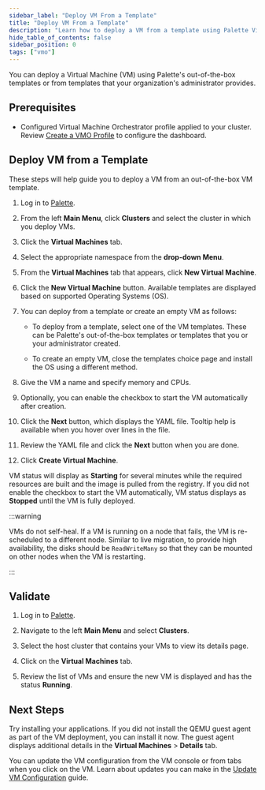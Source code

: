 ```yaml
---
sidebar_label: "Deploy VM From a Template"
title: "Deploy VM From a Template"
description: "Learn how to deploy a VM from a template using Palette Virtual Machine Orchestrator"
hide_table_of_contents: false
sidebar_position: 0
tags: ["vmo"]
---
```


You can deploy a Virtual Machine (VM) using Palette's out-of-the-box templates or from templates that your
organization's administrator provides.

## Prerequisites

- Configured Virtual Machine Orchestrator profile applied to your cluster. Review
  [Create a VMO Profile](../create-vmo-profile.md) to configure the dashboard.

## Deploy VM from a Template

These steps will help guide you to deploy a VM from an out-of-the-box VM template.

1. Log in to [Palette](https://console.spectrocloud.com).

2. From the left **Main Menu**, click **Clusters** and select the cluster in which you deploy VMs.

3. Click the **Virtual Machines** tab.

4. Select the appropriate namespace from the **drop-down Menu**.

5. From the **Virtual Machines** tab that appears, click **New Virtual Machine**.

6. Click the **New Virtual Machine** button. Available templates are displayed based on supported Operating Systems
   (OS).

7. You can deploy from a template or create an empty VM as follows:

   - To deploy from a template, select one of the VM templates. These can be Palette's out-of-the-box templates or
     templates that you or your administrator created.

   - To create an empty VM, close the templates choice page and install the OS using a different method.

8. Give the VM a name and specify memory and CPUs.

9. Optionally, you can enable the checkbox to start the VM automatically after creation.

10. Click the **Next** button, which displays the YAML file. Tooltip help is available when you hover over lines in the
    file.

11. Review the YAML file and click the **Next** button when you are done.

12. Click **Create Virtual Machine**.

VM status will display as **Starting** for several minutes while the required resources are built and the image is
pulled from the registry. If you did not enable the checkbox to start the VM automatically, VM status displays as
**Stopped** until the VM is fully deployed.

:::warning

VMs do not self-heal. If a VM is running on a node that fails, the VM is re-scheduled to a different node. Similar to
live migration, to provide high availability, the disks should be `ReadWriteMany` so that they can be mounted on other
nodes when the VM is restarting.

:::

## Validate

1. Log in to [Palette](https://console.spectroloud.com).

2. Navigate to the left **Main Menu** and select **Clusters**.

3. Select the host cluster that contains your VMs to view its details page.

4. Click on the **Virtual Machines** tab.

5. Review the list of VMs and ensure the new VM is displayed and has the status **Running**.

## Next Steps

Try installing your applications. If you did not install the QEMU guest agent as part of the VM deployment, you can
install it now. The guest agent displays additional details in the **Virtual Machines** > **Details** tab.

You can update the VM configuration from the VM console or from tabs when you click on the VM. Learn about updates you
can make in the [Update VM Configuration](./update-vm-configuration.md) guide.
